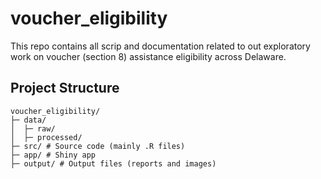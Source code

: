 # voucher_eligibility
This repo contains all scrip and documentation related to out exploratory work on voucher (section 8) assistance eligibility across Delaware. 


## Project Structure

```
voucher_eligibility/
├─ data/
│  ├─ raw/
│  ├─ processed/
├─ src/ # Source code (mainly .R files)
├─ app/ # Shiny app 
├─ output/ # Output files (reports and images)
```
